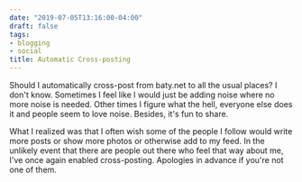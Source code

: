 ```yaml
---
date: "2019-07-05T13:16:00-04:00"
draft: false
tags:
- blogging
- social
title: Automatic Cross-posting
---
```


Should I automatically cross-post from baty.net to all the usual places? I don't know. Sometimes I feel like I would just be adding noise where no more noise is needed. Other times I figure what the hell, everyone else does it and people seem to love noise. Besides, it's fun to share.

What I realized was that I often wish some of the people I follow would write more posts or show more photos or otherwise add to my feed. In the unlikely event that there are people out there who feel that way about me, I've once again enabled cross-posting. Apologies in advance if you're not one of them.
